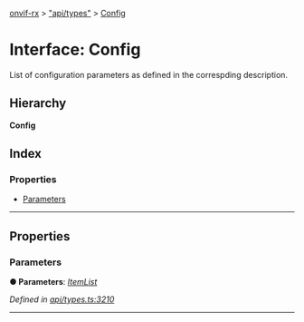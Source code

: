 [onvif-rx](../README.md) > ["api/types"](../modules/_api_types_.md) > [Config](../interfaces/_api_types_.config.md)

# Interface: Config

List of configuration parameters as defined in the correspding description.

## Hierarchy

**Config**

## Index

### Properties

* [Parameters](_api_types_.config.md#parameters)

---

## Properties

<a id="parameters"></a>

###  Parameters

**● Parameters**: *[ItemList](_api_types_.itemlist.md)*

*Defined in [api/types.ts:3210](https://github.com/patrickmichalina/onvif-rx/blob/3ab1739/src/api/types.ts#L3210)*

___

